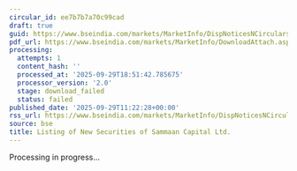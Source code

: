 ```yaml
---
circular_id: ee7b7b7a70c99cad
draft: true
guid: https://www.bseindia.com/markets/MarketInfo/DispNoticesNCirculars.aspx?Noticeid={46BE106A-0C3D-41C6-82A0-B7D9AF7D76A2}&noticeno=20250929-39&dt=09/29/2025&icount=39&totcount=87&flag=0
pdf_url: https://www.bseindia.com/markets/MarketInfo/DownloadAttach.aspx?id=20250929-39&attachedId=
processing:
  attempts: 1
  content_hash: ''
  processed_at: '2025-09-29T18:51:42.785675'
  processor_version: '2.0'
  stage: download_failed
  status: failed
published_date: '2025-09-29T11:22:28+00:00'
rss_url: https://www.bseindia.com/markets/MarketInfo/DispNoticesNCirculars.aspx?Noticeid={46BE106A-0C3D-41C6-82A0-B7D9AF7D76A2}&noticeno=20250929-39&dt=09/29/2025&icount=39&totcount=87&flag=0
source: bse
title: Listing of New Securities of Sammaan Capital Ltd.
---
```


Processing in progress...